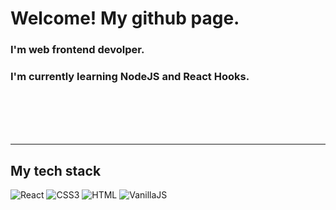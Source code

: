 # Welcome! My github page.

### I'm web frontend devolper.
### I'm currently learning NodeJS and React Hooks.
<br><br><br><br>

----
## My tech stack
![React](https://img.shields.io/badge/React-61DAFB?style=flat-square&logo=React&logoColor=black)
![CSS3](https://img.shields.io/badge/CSS3-1572B6?style=flat-square&logo=Html5&logoColor=white)
![HTML](https://img.shields.io/badge/HTML5-E34F26?style=flat-square&logo=Html5&logoColor=white)
![VanillaJS](https://img.shields.io/badge/VanillaJS-F7DF1E?style=flat-square&logo=JavaScript&logoColor=black)

<!--
**Ichanho/ichanho** is a ✨ _special_ ✨ repository because its `README.md` (this file) appears on your GitHub profile.

Here are some ideas to get you started:

- 🔭 I’m currently working on ...
- 🌱 I’m currently learning ...
- 👯 I’m looking to collaborate on ...
- 🤔 I’m looking for help with ...
- 💬 Ask me about ...
- 📫 How to reach me: ...
- 😄 Pronouns: ...
- ⚡ Fun fact: ...
-->
